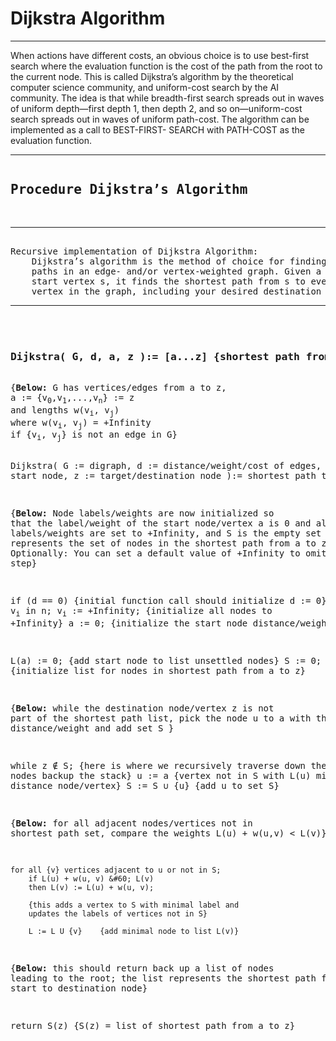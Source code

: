 # Dijkstra Algorithm

<hr/>

When actions have different costs, an obvious choice is to use best-first 
search where the evaluation function is the cost of the path from the root 
to the current node. This is called Dijkstra’s algorithm by the theoretical 
computer science community, and uniform-cost search by the AI community. 
The idea is that while breadth-first search spreads out in waves of uniform 
depth—first depth 1, then depth 2, and so on—uniform-cost search spreads 
out in waves of uniform path-cost. The algorithm can be implemented as a 
call to BEST-FIRST- SEARCH with PATH-COST as the evaluation function.

<hr/>
<pre>
<h2>Procedure Dijkstra’s Algorithm</h2>
<hr/>
Recursive implementation of Dijkstra Algorithm:
    Dijkstra’s algorithm is the method of choice for finding shortest 
    paths in an edge- and/or vertex-weighted graph. Given a particular 
    start vertex s, it finds the shortest path from s to every other 
    vertex in the graph, including your desired destination t.
<hr/>
<h3>
<strong>Dijkstra( G, d, a, z ):= [a...z]</strong> {shortest path from a to z}
</h3>
{<strong>Below:</strong> G has vertices/edges from a to z,
a := {v<sub>0</sub>,v<sub>1</sub>,...,v<sub>n</sub>} := z
and lengths w(v<sub>i</sub>, v<sub>j</sub>)
where w(v<sub>i</sub>, v<sub>j</sub>) = +Infinity
if {v<sub>i</sub>, v<sub>j</sub>} is not an edge in G}

Dijkstra(
    G := digraph,
    d := distance/weight/cost of edges,
    a := start node,
    z := target/destination node ):= shortest path to z


{<strong>Below:</strong> Node labels/weights are now 
initialized so that the label/weight of the start 
node/vertex a is 0 and all other node labels/weights 
are set to  +Infinity, and S is the empty set that 
represents the set of nodes in the shortest
path from a to z. Optionally: You can set a default value
of +Infinity to omit this step}

if (d == 0) {initial function call should initialize d := 0}
    for v<sub>i</sub> in n;
       v<sub>i</sub> := +Infinity;   {initialize all nodes to +Infinity}
    a := 0;     {initialize the start node distance/weight to 0}

L(a) := 0;  {add start node to list unsettled nodes}
S := 0;     {initialize list for nodes in shortest path from a to z}

{<strong>Below:</strong> while the destination node/vertex z is not part of
the shortest path list, pick the node u to a with the minimum distance/weight 
and add set S }

while z ∉ S; {here is where we recursively traverse down the 
                    tree of nodes backup the stack}
   u := a {vertex not in S with L(u) minimal distance
       node/vertex}
   S := S ∪ {u} {add u to set S}

   {<strong>Below:</strong> for all adjacent nodes/vertices not in
   shortest path set, compare the weights L(u) + w(u,v) &#60; L(v)}

    for all {v} vertices adjacent to u or not in S;
        if L(u) + w(u, v) &#60; L(v)
        then L(v) := L(u) + w(u, v);

        {this adds a vertex to S with minimal label and
        updates the labels of vertices not in S}
        
        L := L U {v}    {add minimal node to list L(v)}
        
{<strong>Below:</strong> this should return back up a list of nodes leading
to the root; the list represents the shortest path from
the start to destination node}

return S(z) {S(z) = list of shortest path from a to z}
</pre>
